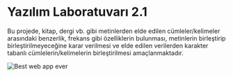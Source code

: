 # Yazılım Laboratuvarı 2.1

Bu projede, kitap, dergi vb. gibi metinlerden elde edilen cümleler/kelimeler arasındaki 
benzerlik, frekans gibi özelliklerin bulunması, metinlerin birleştirip birleştirilmeyeceğine 
karar verilmesi ve elde edilen verilerden karakter tabanlı cümlelerin/kelimelerin 
birleştirilmesi amaçlanmaktadır.

![Best web app ever](https://s10.gifyu.com/images/Animation5f5e12a1a980dda04.gif)
